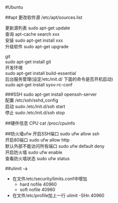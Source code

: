 #Ubuntu

##apt
更改软件源 /etc/apt/sources.list  

更新源列表 sudo apt-get update  
查询  apt-cache search xxx  
安装  sudo apt-get install xxx  
升级软件 sudo apt-get upgrade  

git  
sudo apt-get install git  
开发环境  
sudo apt-get install build-essential  
后台服务管理(设定/etc/init.d/ 下面的命令是否开机启动)  
sudo apt-get install sysv-rc-conf  

###SSH
sudo apt-get install openssh-server  
配置 /etc/ssh/sshd_config  
启动 sudo /etc/init.d/ssh start  
停止 sudo /etc/init.d/ssh stop  

##硬件信息
CPU   cat /proc/cpuinfo  

##防火墙ufw
开启SSH端口 sudo ufw allow ssh  
开启80端口 sudo ufw allow http  
默认外部不能访问所有端口 sudo ufw default deny  
开启防火墙 sudo ufw enable  
查看防火墙状态 sudo ufw status  

##ulimit -a
* 在文件/etc/security/limits.conf中增加  
  * hard nofile 40960
  * soft nofile 40960
* 在文件/etc/profile加上一行 ulimit -SHn 40960  